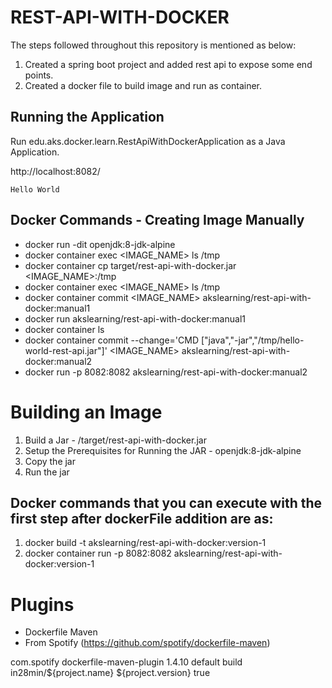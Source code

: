# REST-API-WITH-DOCKER

The steps followed throughout this repository is mentioned as below:

1.   Created a spring boot project and added rest api to expose some end points.
2.   Created a docker file to build image and run as container.


## Running the Application
Run edu.aks.docker.learn.RestApiWithDockerApplication as a Java Application.

http://localhost:8082/
```
Hello World 
```

## Docker Commands - Creating Image Manually

- docker run -dit openjdk:8-jdk-alpine
- docker container exec <IMAGE_NAME> ls /tmp
- docker container cp target/rest-api-with-docker.jar <IMAGE_NAME>:/tmp
- docker container exec <IMAGE_NAME> ls /tmp
- docker container commit <IMAGE_NAME> akslearning/rest-api-with-docker:manual1
- docker run akslearning/rest-api-with-docker:manual1
- docker container ls
- docker container commit --change='CMD ["java","-jar","/tmp/hello-world-rest-api.jar"]' <IMAGE_NAME> akslearning/rest-api-with-docker:manual2
- docker run -p 8082:8082 akslearning/rest-api-with-docker:manual2

# Building an Image
1. Build a Jar - /target/rest-api-with-docker.jar
2. Setup the Prerequisites for Running the JAR - openjdk:8-jdk-alpine
3. Copy the jar
4. Run the jar

## Docker commands that you can execute with the first step after dockerFile addition are as:
1. docker build -t akslearning/rest-api-with-docker:version-1
2. docker container run -p 8082:8082 akslearning/rest-api-with-docker:version-1

# Plugins
* Dockerfile Maven
* From Spotify  (https://github.com/spotify/dockerfile-maven)

<plugin>
	<groupId>com.spotify</groupId>
	<artifactId>dockerfile-maven-plugin</artifactId>
	<version>1.4.10</version>
	<executions>
		<execution>
			<id>default</id>
			<goals>
				<goal>build</goal>
			</goals>
		</execution>
	</executions>
	<configuration>
	<repository>in28min/${project.name}</repository>
		<tag>${project.version}</tag>
		<skipDockerInfo>true</skipDockerInfo>
	</configuration>
</plugin>
